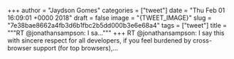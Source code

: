 
+++
author = "Jaydson Gomes"
categories = ["tweet"]
date = "Thu Feb 01 16:09:01 +0000 2018"
draft = false
image = "{TWEET_IMAGE}"
slug = "7e38bae8662a4fb3d6b1fbc2b5dd000b3e6e68a4"
tags = ["tweet"]
title = """RT @jonathansampson: I sa..."""
+++
RT @jonathansampson: I say this with sincere respect for all developers, if you feel burdened by cross-browser support (for top browsers),…
